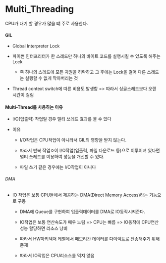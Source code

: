 # Multi_Threading

CPU가 대기 할 경우가 많을 떄 주로 사용한다.

#### GIL

- Global Interpreter Lock

- 파이썬 인터프리터가 한 스레드만 하나의 바이트 코드를 실행시킬 수 있도록 해주는 Lock
  
  - 즉 하나의 스레드에 모든 자원을 허락하고 그 후에는 Lock을 걸어 다른 스레드는 실행할 수 없게 막아버리는 것

- Thread context switch에 따른 비용도 발생함 => 
  따라서 싱글스레드보다 오랜 시간이 걸림



#### Multi-Thread를 사용하는 이유

- I/O(입출력) 작업일 경우 멀티 쓰레드 효과를 볼 수 있다

- 이유
  
  - I/O작업은 CPU작업이 아니라서 GIL의 영향을 받지 않는다.
  
  - 따라서 반복 작업ㅇ이 I/O작업(입출력, 파일 다운로드 등)으로 이루어져 있다면 멀티 쓰레드를 이용하여 성능을 개선할 수 있다.
  
  - 파일 쓰기 같은 경우에는 I/O작업이 아니다



###### DMA

- IO 작업은 보통 CPU들에서 제공하는 DMA(Direct Memory Access)라는 기능으로 구동
  
  - DMA에 Queue를 구현하여 입출력데이터를 DMA로 IO동작시켜준다.
  
  - IO작업은 보통 연산속도가 매우 느림 => CPU는 빠름 => IO동작에 CPU연산성능 할당하면 리소스 낭비
  
  - 따라서 HW아키텍쳐 레벨에서 메모리간 데이터를 다이렉트로 전송해주기 위해 존재
  
  - 따라서 IO작업은 CPU리소스를 먹지 않음
















